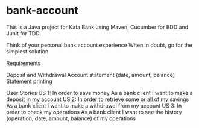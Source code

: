 # bank-account 

This is a Java project for Kata Bank using Maven, Cucumber for BDD and Junit for TDD.

Think of your personal bank account experience When in doubt, go for the simplest solution

Requirements

Deposit and Withdrawal
Account statement (date, amount, balance)
Statement printing

User Stories
US 1:
In order to save money
As a bank client
I want to make a deposit in my account
US 2:
In order to retrieve some or all of my savings
As a bank client
I want to make a withdrawal from my account
US 3:
In order to check my operations
As a bank client
I want to see the history (operation, date, amount, balance) of my operations


